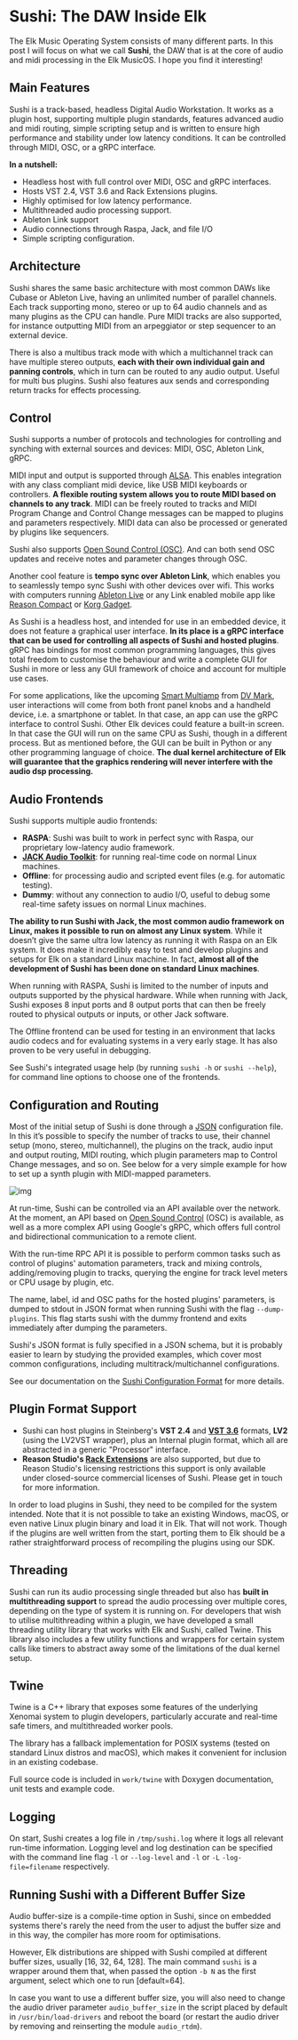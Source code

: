 # Sushi: The DAW Inside Elk

The Elk Music Operating System consists of many different parts. In this post I will focus on what we call **Sushi**, the DAW that is at the core of audio and midi processing in the Elk MusicOS. I hope you find it interesting!

## Main Features

Sushi is a track-based, headless Digital Audio Workstation. It works as a plugin host, supporting multiple plugin standards, features advanced audio and midi routing, simple scripting setup and is written to ensure high performance and stability under low latency conditions. It can be controlled through MIDI, OSC, or a gRPC interface.

**In a nutshell:**

- Headless host with full control over MIDI, OSC and gRPC interfaces.
- Hosts VST 2.4, VST 3.6 and Rack Extensions plugins.
- Highly optimised for low latency performance.
- Multithreaded audio processing support.
- Ableton Link support
- Audio connections through Raspa, Jack, and file I/O
- Simple scripting configuration.

## Architecture

Sushi shares the same basic architecture with most common DAWs like Cubase or Ableton Live, having an unlimited number of parallel channels. Each track supporting mono, stereo or up to 64 audio channels and as many plugins as the CPU can handle. Pure MIDI tracks are also supported, for instance outputting MIDI from an arpeggiator or step sequencer to an external device.

There is also a multibus track mode with which a multichannel track can have multiple stereo outputs, **each with their own individual gain and panning controls**, which in turn can be routed to any audio output. Useful for multi bus plugins. Sushi also features aux sends and corresponding return tracks for effects processing.

## Control

Sushi supports a number of protocols and technologies for controlling and synching with external sources and devices: MIDI, OSC, Ableton Link, gRPC.

MIDI input and output is supported through [ALSA](https://www.alsa-project.org/). This enables integration with any class compliant midi device, like USB MIDI keyboards or controllers. **A flexible routing system allows you to route MIDI based on channels to any track**. MIDI can be freely routed to tracks and MIDI Program Change and Control Change messages can be mapped to plugins and parameters respectively. MIDI data can also be processed or generated by plugins like sequencers.

Sushi also supports [Open Sound Control (OSC)](http://opensoundcontrol.org/introduction-osc). And can both send OSC updates and receive notes and parameter changes through OSC.

Another cool feature is **tempo sync over Ableton Link**, which enables you to seamlessly tempo sync Sushi with other devices over wifi. This works with computers running [Ableton Live](https://www.ableton.com/) or any Link enabled mobile app like [Reason Compact](https://itunes.apple.com/se/app/reason-compact-make-music/id1253419004) or [Korg Gadget](https://www.korg.com/uk/products/software/korg_gadget/).

As Sushi is a headless host, and intended for use in an embedded device, it does not feature a graphical user interface. **In its place is a gRPC interface that can be used for controlling all aspects of Sushi and hosted plugins**. gRPC has bindings for most common programming languages, this gives total freedom to customise the behaviour and write a complete GUI for Sushi in more or less any GUI framework of choice and account for multiple use cases.

For some applications, like the upcoming [Smart Multiamp](http://www.dvmark.it/news-detail/namm-2019-new-products/) from [DV Mark](http://www.dvmark.it/), user interactions will come from both front panel knobs and a handheld device, i.e. a smartphone or tablet. In that case, an app can use the gRPC interface to control Sushi. Other Elk devices could feature a built-in screen. In that case the GUI will run on the same CPU as Sushi, though in a different process. But as mentioned before, the GUI can be built in Python or any other programming language of choice. **The dual kernel architecture of Elk will guarantee that the graphics rendering will never interfere with the audio dsp processing.**

## Audio Frontends

Sushi supports multiple audio frontends:

  + **RASPA**: Sushi was built to work in perfect sync with Raspa, our proprietary low-latency audio framework.
  + **[JACK Audio Toolkit](http://jackaudio.org/)**: for running real-time code on normal Linux machines.
  + **Offline**: for processing audio and scripted event files (e.g. for automatic testing).
  + **Dummy**: without any connection to audio I/O, useful to debug some real-time safety issues on normal Linux machines.

**The ability to run Sushi with Jack, the most common audio framework on Linux, makes it possible to run on almost any Linux system**. While it doesn’t give the same ultra low latency as running it with Raspa on an Elk system. It does make it incredibly easy to test and develop plugins and setups for Elk on a standard Linux machine. In fact, **almost all of the development of Sushi has been done on standard Linux machines**.

When running with RASPA, Sushi is limited to the number of inputs and outputs supported by the physical hardware. While when running with Jack, Sushi exposes 8 input ports and 8 output ports that can then be freely routed to physical outputs or inputs, or other Jack software.

The Offline frontend can be used for testing in an environment that lacks audio codecs and for evaluating systems in a very early stage. It has also proven to be very useful in debugging.

See Sushi's integrated usage help (by running `sushi -h` or `sushi --help`), for command line options to choose one of the frontends.

## Configuration and Routing

Most of the initial setup of Sushi is done through a [JSON](https://en.wikipedia.org/wiki/JSON) configuration file. In this it’s possible to specify the number of tracks to use, their channel setup (mono, stereo, multichannel), the plugins on the track, audio input and output routing, MIDI routing, which plugin parameters map to Control Change messages, and so on. See below for a very simple example for how to set up a synth plugin with MIDI-mapped parameters.

![img](./illustrations/sushi_architecture.png)

At run-time, Sushi can be controlled via an API available over the network. At the moment, an API based on [Open Sound Control](http://opensoundcontrol.org/) (OSC) is available, as well as a more complex API using Google's gRPC, which offers full control and bidirectional communication to a remote client.

With the run-time RPC API it is possible to perform common tasks such as control of plugins' automation parameters, track and mixing controls, adding/removing plugin to tracks, querying the engine for track level meters or CPU usage by plugin, etc.

The name, label, id and OSC paths for the hosted plugins' parameters, is dumped to stdout in JSON format when running Sushi with the flag `--dump-plugins`. This flag starts sushi with the dummy frontend and exits immediately after dumping the parameters.

Sushi's JSON format is fully specified in a JSON schema, but it is probably easier to learn by studying the provided examples, which cover most common configurations, including multitrack/multichannel configurations.

See our documentation on the [Sushi Configuration Format](sushi_configuration_format.md) for more details.

## Plugin Format Support

  + Sushi can host plugins in Steinberg's **VST 2.4** and **[VST 3.6](https://www.steinberg.net/en/company/technologies/vst3.html)** formats,  **LV2** (using the LV2VST wrapper), plus an Internal plugin format, which all are abstracted in a generic "Processor" interface. 
  + **Reason Studio's [Rack Extensions](https://www.propellerheads.com/developers)** are also supported, but due to Reason Studio's licensing restrictions this support is only available under closed-source commercial licenses of Sushi. Please get in touch for more information.

In order to load plugins in Sushi, they need to be compiled for the system intended. Note that it is not possible to take an existing Windows, macOS, or even native Linux plugin binary and load it in Elk. That will not work. Though if the plugins are well written from the start, porting them to Elk should be a rather straightforward process of recompiling the plugins using our SDK.

## Threading

Sushi can run its audio processing single threaded but also has **built in multithreading support** to spread the audio processing over multiple cores, depending on the type of system it is running on. For developers that wish to utilise multithreading within a plugin, we have developed a small threading utility library that works with Elk and Sushi, called Twine. This library also includes a few utility functions and wrappers for certain system calls like timers to abstract away some of the limitations of the dual kernel setup.

## Twine

Twine is a C++ library that exposes some features of the underlying Xenomai system to plugin developers, particularly accurate and real-time safe timers, and multithreaded worker pools.

The library has a fallback implementation for POSIX systems (tested on standard Linux distros and macOS), which makes it convenient for inclusion in an existing codebase.

Full source code is included in `work/twine` with Doxygen documentation, unit tests and example code.

## Logging

On start, Sushi creates a log file in `/tmp/sushi.log` where it logs all relevant run-time information. Logging
level and log destination can be specified with the command line flag `-l` or `--log-level` and `-l` or `-L` `-log-file=filename` respectively. 

## Running Sushi with a Different Buffer Size

Audio buffer-size is a compile-time option in Sushi, since on embedded systems there's rarely the need from the user to adjust the buffer size and in this way, the compiler has more room for optimisations.

However, Elk distributions are shipped with Sushi compiled at different buffer sizes, usually [16, 32, 64, 128]. The main command `sushi` is a wrapper around them that, when passed the option `-b N` as the first argument, select which one to run [default=64].

In case you want to use a different buffer size, you will also need to change the audio driver parameter `audio_buffer_size` in the script placed by default in `/usr/bin/load-drivers` and reboot the board (or restart the audio driver by removing and reinserting the module `audio_rtdm`).